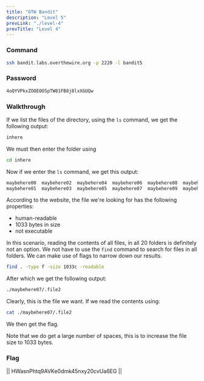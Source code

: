 ```yaml
---
title: "OTW Bandit"
description: "Level 5"
prevLink: "./level-4"
prevTitle: "Level 4"
---
```


### Command

```bash
ssh bandit.labs.overthewire.org -p 2220 -l bandit5
```

### Password

```bash
4oQYVPkxZOOEOO5pTW81FB8j8lxXGUQw
```

### Walkthrough

If we list the files of the directory, using the `ls` command, we get the following output:

```bash
inhere
```

We must then enter the folder using

```bash
cd inhere
```

Now if we enter the `ls` command, we get this output:

```bash
maybehere00  maybehere02  maybehere04  maybehere06  maybehere08  maybehere10  maybehere12  maybehere14  maybehere16  maybehere18
maybehere01  maybehere03  maybehere05  maybehere07  maybehere09  maybehere11  maybehere13  maybehere15  maybehere17  maybehere19
```

According to the website, the file we're looking for has the following properties:
- human-readable
- 1033 bytes in size
- not executable

In this scenario, reading the contents of all files, in all 20 folders is definitely not an option. We not have to use the `find` command to search for files in all folders. We can make use of flags to narrow down our results.

```bash
find . -type f -size 1033c -readable
```

After which we get the following output:

```bash
./maybehere07/.file2
```

Clearly, this is the file we want. If we read the contents using:

```bash
cat ./maybehere07/.file2
```

We then get the flag.

Note that we do get a large number of spaces, this is to increase the file size to 1033 bytes.

### Flag

||  HWasnPhtq9AVKe0dmk45nxy20cvUa6EG  ||